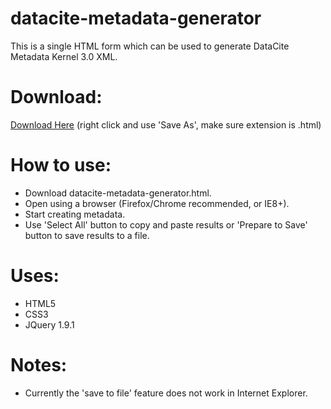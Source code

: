 datacite-metadata-generator
===========================

This is a single HTML form which can be used to generate DataCite Metadata Kernel 3.0 XML.   

Download:
=========
[Download Here](https://raw.github.com/mpaluch/datacite-metadata-generator/master/datacite_metadata_generator.html) (right click and use 'Save As', make sure extension is .html)

How to use:
===========
- Download datacite-metadata-generator.html.
- Open using a browser (Firefox/Chrome recommended, or IE8+).
- Start creating metadata.
- Use 'Select All' button to copy and paste results or 'Prepare to Save' button to save results to a file.

Uses:
=====

- HTML5
- CSS3
- JQuery 1.9.1


Notes:
======
- Currently the 'save to file' feature does not work in Internet Explorer.
